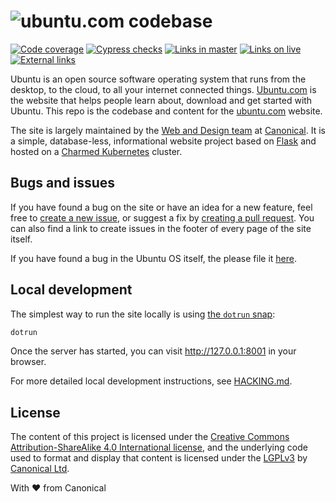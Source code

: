 # ![ubuntu](https://assets.ubuntu.com/v1/9f61b97f-logo-ubuntu.svg "Ubuntu").com codebase

[![Code coverage](https://codecov.io/gh/canonical-web-and-design/ubuntu.com/branch/master/graph/badge.svg)](https://codecov.io/gh/canonical-web-and-design/ubuntu.com)
[![Cypress checks](https://github.com/canonical-web-and-design/ubuntu.com/workflows/Cypress%20checks/badge.svg)](https://github.com/canonical-web-and-design/ubuntu.com/actions?query=workflow%3A%22Cypress+checks%22)
[![Links in master](https://github.com/canonical-web-and-design/ubuntu.com/workflows/Links%20in%20master/badge.svg)](https://github.com/canonical-web-and-design/ubuntu.com/actions?query=workflow%3A%22Links+in+master%22)
[![Links on live](https://github.com/canonical-web-and-design/ubuntu.com/workflows/Links%20on%20live/badge.svg)](https://github.com/canonical-web-and-design/ubuntu.com/actions?query=workflow%3A%22Links+on+live%22)
[![External links](https://github.com/canonical-web-and-design/ubuntu.com/workflows/Links%20on%20live/badge.svg)](https://github.com/canonical-web-and-design/ubuntu.com/actions?query=workflow%3A%22Links+on+live%22)

Ubuntu is an open source software operating system that runs from the desktop, to the cloud, to all your internet connected things. [Ubuntu.com](https://ubuntu.com) is the website that helps people learn about, download and get started with Ubuntu. This repo is the codebase and content for the [ubuntu.com](https://ubuntu.com) website.

The site is largely maintained by the [Web and Design team](https://ubuntu.com/blog/topics/design) at [Canonical](https://www.canonical.com). It is a simple, database-less, informational website project based on [Flask](https://flask.palletsprojects.com/en/1.1.x/) and hosted on a [Charmed Kubernetes](https://ubuntu.com/kubernetes) cluster.

## Bugs and issues

If you have found a bug on the site or have an idea for a new feature, feel free to [create a new issue](https://github.com/canonical-web-and-design/ubuntu.com/issues/new), or suggest a fix by [creating a pull request](https://help.github.com/articles/creating-a-pull-request/). You can also find a link to create issues in the footer of every page of the site itself.

If you have found a bug in the Ubuntu OS itself, the please file it [here](https://bugs.launchpad.net/ubuntu/).

## Local development

The simplest way to run the site locally is using [the `dotrun` snap](https://github.com/canonical-web-and-design/dotrun/):

```bash
dotrun
```

Once the server has started, you can visit <http://127.0.0.1:8001> in your browser.

For more detailed local development instructions, see [HACKING.md](HACKING.md).

## License

The content of this project is licensed under the [Creative Commons Attribution-ShareAlike 4.0 International license](https://creativecommons.org/licenses/by-sa/4.0/), and the underlying code used to format and display that content is licensed under the [LGPLv3](http://opensource.org/licenses/lgpl-3.0.html) by [Canonical Ltd](http://www.canonical.com/).

With ♥ from Canonical
